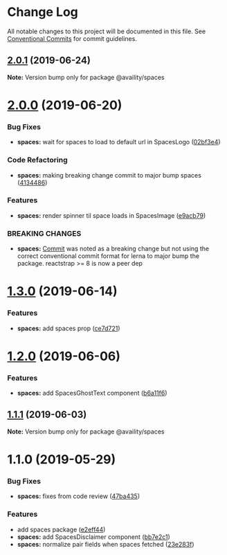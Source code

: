 # Change Log

All notable changes to this project will be documented in this file.
See [Conventional Commits](https://conventionalcommits.org) for commit guidelines.

## [2.0.1](https://github.com/Availity/availity-react/compare/@availity/spaces@2.0.0...@availity/spaces@2.0.1) (2019-06-24)

**Note:** Version bump only for package @availity/spaces





# [2.0.0](https://github.com/Availity/availity-react/compare/@availity/spaces@1.3.0...@availity/spaces@2.0.0) (2019-06-20)


### Bug Fixes

* **spaces:** wait for spaces to load to default url in SpacesLogo ([02bf3e4](https://github.com/Availity/availity-react/commit/02bf3e4))


### Code Refactoring

* **spaces:** making breaking change commit to major bump spaces ([4134486](https://github.com/Availity/availity-react/commit/4134486))


### Features

* **spaces:** render spinner til space loads in SpacesImage ([e9acb79](https://github.com/Availity/availity-react/commit/e9acb79))


### BREAKING CHANGES

* **spaces:** [Commit](https://github.com/Availity/availity-react/pull/170/commits/e9acb794c504ec159949a7fe82ea76c9e4f5c986) was noted as a breaking change but not using the correct conventional commit format for lerna to major bump the package. reactstrap >= 8 is now a peer dep





# [1.3.0](https://github.com/Availity/availity-react/compare/@availity/spaces@1.2.0...@availity/spaces@1.3.0) (2019-06-14)


### Features

* **spaces:** add spaces prop ([ce7d721](https://github.com/Availity/availity-react/commit/ce7d721))





# [1.2.0](https://github.com/Availity/availity-react/compare/@availity/spaces@1.1.1...@availity/spaces@1.2.0) (2019-06-06)


### Features

* **spaces:** add SpacesGhostText component ([b6a11f6](https://github.com/Availity/availity-react/commit/b6a11f6))





## [1.1.1](https://github.com/Availity/availity-react/compare/@availity/spaces@1.1.0...@availity/spaces@1.1.1) (2019-06-03)

**Note:** Version bump only for package @availity/spaces





# 1.1.0 (2019-05-29)


### Bug Fixes

* **spaces:** fixes from code review ([47ba435](https://github.com/Availity/availity-react/commit/47ba435))


### Features

* add spaces package ([e2eff44](https://github.com/Availity/availity-react/commit/e2eff44))
* **spaces:** add SpacesDisclaimer component ([bb7e2c1](https://github.com/Availity/availity-react/commit/bb7e2c1))
* **spaces:** normalize pair fields when spaces fetched ([23e283f](https://github.com/Availity/availity-react/commit/23e283f))
